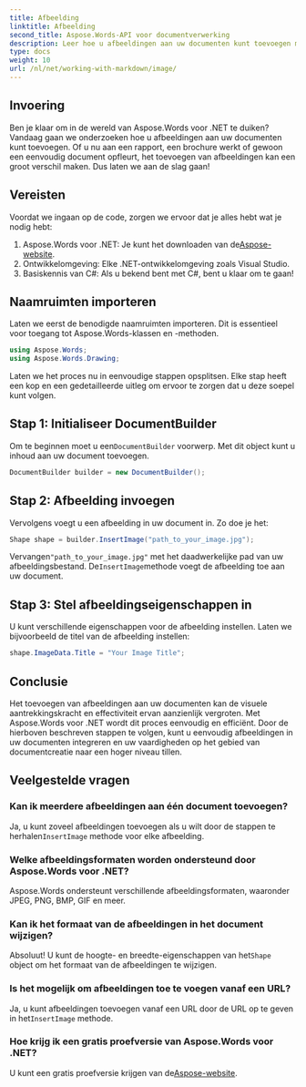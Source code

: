 ```yaml
---
title: Afbeelding
linktitle: Afbeelding
second_title: Aspose.Words-API voor documentverwerking
description: Leer hoe u afbeeldingen aan uw documenten kunt toevoegen met Aspose.Words voor .NET met deze stapsgewijze handleiding. Verbeter uw documenten in een mum van tijd met beeldmateriaal.
type: docs
weight: 10
url: /nl/net/working-with-markdown/image/
---
```

## Invoering

Ben je klaar om in de wereld van Aspose.Words voor .NET te duiken? Vandaag gaan we onderzoeken hoe u afbeeldingen aan uw documenten kunt toevoegen. Of u nu aan een rapport, een brochure werkt of gewoon een eenvoudig document opfleurt, het toevoegen van afbeeldingen kan een groot verschil maken. Dus laten we aan de slag gaan!

## Vereisten

Voordat we ingaan op de code, zorgen we ervoor dat je alles hebt wat je nodig hebt:

1.  Aspose.Words voor .NET: Je kunt het downloaden van de[Aspose-website](https://releases.aspose.com/words/net/).
2. Ontwikkelomgeving: Elke .NET-ontwikkelomgeving zoals Visual Studio.
3. Basiskennis van C#: Als u bekend bent met C#, bent u klaar om te gaan!

## Naamruimten importeren

Laten we eerst de benodigde naamruimten importeren. Dit is essentieel voor toegang tot Aspose.Words-klassen en -methoden.

```csharp
using Aspose.Words;
using Aspose.Words.Drawing;
```

Laten we het proces nu in eenvoudige stappen opsplitsen. Elke stap heeft een kop en een gedetailleerde uitleg om ervoor te zorgen dat u deze soepel kunt volgen.

## Stap 1: Initialiseer DocumentBuilder

 Om te beginnen moet u een`DocumentBuilder` voorwerp. Met dit object kunt u inhoud aan uw document toevoegen.

```csharp
DocumentBuilder builder = new DocumentBuilder();
```

## Stap 2: Afbeelding invoegen

Vervolgens voegt u een afbeelding in uw document in. Zo doe je het:

```csharp
Shape shape = builder.InsertImage("path_to_your_image.jpg");
```

 Vervangen`"path_to_your_image.jpg"` met het daadwerkelijke pad van uw afbeeldingsbestand. De`InsertImage`methode voegt de afbeelding toe aan uw document.

## Stap 3: Stel afbeeldingseigenschappen in

U kunt verschillende eigenschappen voor de afbeelding instellen. Laten we bijvoorbeeld de titel van de afbeelding instellen:

```csharp
shape.ImageData.Title = "Your Image Title";
```

## Conclusie

Het toevoegen van afbeeldingen aan uw documenten kan de visuele aantrekkingskracht en effectiviteit ervan aanzienlijk vergroten. Met Aspose.Words voor .NET wordt dit proces eenvoudig en efficiënt. Door de hierboven beschreven stappen te volgen, kunt u eenvoudig afbeeldingen in uw documenten integreren en uw vaardigheden op het gebied van documentcreatie naar een hoger niveau tillen.

## Veelgestelde vragen

### Kan ik meerdere afbeeldingen aan één document toevoegen?  
 Ja, u kunt zoveel afbeeldingen toevoegen als u wilt door de stappen te herhalen`InsertImage` methode voor elke afbeelding.

### Welke afbeeldingsformaten worden ondersteund door Aspose.Words voor .NET?  
Aspose.Words ondersteunt verschillende afbeeldingsformaten, waaronder JPEG, PNG, BMP, GIF en meer.

### Kan ik het formaat van de afbeeldingen in het document wijzigen?  
 Absoluut! U kunt de hoogte- en breedte-eigenschappen van het`Shape` object om het formaat van de afbeeldingen te wijzigen.

### Is het mogelijk om afbeeldingen toe te voegen vanaf een URL?  
Ja, u kunt afbeeldingen toevoegen vanaf een URL door de URL op te geven in het`InsertImage` methode.

### Hoe krijg ik een gratis proefversie van Aspose.Words voor .NET?  
 U kunt een gratis proefversie krijgen van de[Aspose-website](https://releases.aspose.com/).
